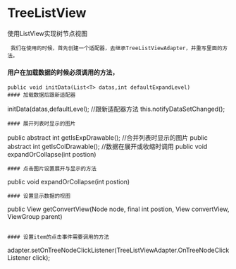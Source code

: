 # TreeListView
使用ListView实现树节点视图
```
 我们在使用的时候，首先创建一个适配器，去继承TreeListViewAdapter，并重写里面的方法。
```
 #### 用户在加载数据的时候必须调用的方法，
 ```
public void initData(List<T> datas,int defaultExpandLevel)
#### 加载数据后跟新适配器
```
initData(datas,defaultLevel);
//跟新适配器方法
this.notifyDataSetChanged();
```
#### 展开列表时显示的图片
```
public abstract int getIsExpDrawable();
//合并列表时显示的图片
public abstract int getIsColDrawable();
//数据在展开或收缩时调用
public void expandOrCollapse(int postion)
```
#### 点击图片设置展开与显示的方法
```
public void expandOrCollapse(int postion) 
```
#### 设置显示数据的视图
```
public View getConvertView(Node node, final int postion, View convertView, ViewGroup parent)
```

#### 设置item的点击事件需要调用的方法
```
adapter.setOnTreeNodeClickListener(TreeListViewAdapter.OnTreeNodeClickListener click);
```

